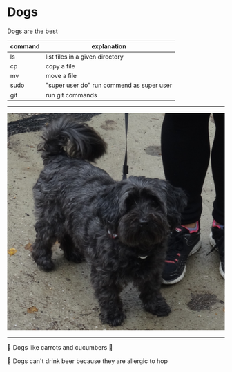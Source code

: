 # Dogs

Dogs are the best


|command |explanation|
|---|---|
ls|list files in a given directory
cp|copy a file
mv|move a file
sudo|"super user do" run commend as super user
git|run git commands

<hr>

![Linda is cute](../linda.jpg "A dog in its habitat")

<hr>

:carrot: Dogs like carrots and cucumbers :cucumber:

:beer: Dogs can't drink beer because they are allergic to hop